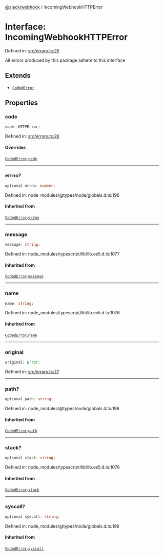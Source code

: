 [@slack/webhook](../index.md) / IncomingWebhookHTTPError

# Interface: IncomingWebhookHTTPError

Defined in: [src/errors.ts:25](https://github.com/slackapi/node-slack-sdk/blob/main/packages/webhook/src/errors.ts#L25)

All errors produced by this package adhere to this interface

## Extends

- [`CodedError`](CodedError.md)

## Properties

### code

```ts
code: HTTPError;
```

Defined in: [src/errors.ts:26](https://github.com/slackapi/node-slack-sdk/blob/main/packages/webhook/src/errors.ts#L26)

#### Overrides

[`CodedError`](CodedError.md).[`code`](CodedError.md#code)

***

### errno?

```ts
optional errno: number;
```

Defined in: node\_modules/@types/node/globals.d.ts:196

#### Inherited from

[`CodedError`](CodedError.md).[`errno`](CodedError.md#errno)

***

### message

```ts
message: string;
```

Defined in: node\_modules/typescript/lib/lib.es5.d.ts:1077

#### Inherited from

[`CodedError`](CodedError.md).[`message`](CodedError.md#message)

***

### name

```ts
name: string;
```

Defined in: node\_modules/typescript/lib/lib.es5.d.ts:1076

#### Inherited from

[`CodedError`](CodedError.md).[`name`](CodedError.md#name)

***

### original

```ts
original: Error;
```

Defined in: [src/errors.ts:27](https://github.com/slackapi/node-slack-sdk/blob/main/packages/webhook/src/errors.ts#L27)

***

### path?

```ts
optional path: string;
```

Defined in: node\_modules/@types/node/globals.d.ts:198

#### Inherited from

[`CodedError`](CodedError.md).[`path`](CodedError.md#path)

***

### stack?

```ts
optional stack: string;
```

Defined in: node\_modules/typescript/lib/lib.es5.d.ts:1078

#### Inherited from

[`CodedError`](CodedError.md).[`stack`](CodedError.md#stack)

***

### syscall?

```ts
optional syscall: string;
```

Defined in: node\_modules/@types/node/globals.d.ts:199

#### Inherited from

[`CodedError`](CodedError.md).[`syscall`](CodedError.md#syscall)
